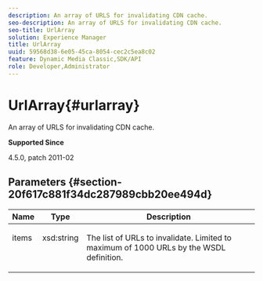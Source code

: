 ```yaml
---
description: An array of URLS for invalidating CDN cache.
seo-description: An array of URLS for invalidating CDN cache.
seo-title: UrlArray
solution: Experience Manager
title: UrlArray
uuid: 59568d38-6e05-45ca-8054-cec2c5ea8c02
feature: Dynamic Media Classic,SDK/API
role: Developer,Administrator
---
```


# UrlArray{#urlarray}

An array of URLS for invalidating CDN cache.

 **Supported Since**

4.5.0, patch 2011-02

## Parameters {#section-20f617c881f34dc287989cbb20ee494d}

<table id="table_A28FC686DFB84198BF6671F953E8F044"> 
 <thead> 
  <tr> 
   <th class="entry"> <b> Name</b> </th> 
   <th class="entry"> <b> Type</b> </th> 
   <th class="entry"> <b> Description</b> </th> 
  </tr> 
 </thead>
 <tbody> 
  <tr valign="top"> 
   <td> <p> <span class="codeph"> <span class="varname"> items</span> </span> </p> </td> 
   <td> <p> <span class="codeph"> xsd:string</span> </p> </td> 
   <td> <p> The list of URLs to invalidate. Limited to maximum of 1000 URLs by the WSDL definition. </p> </td> 
  </tr> 
 </tbody> 
</table>


